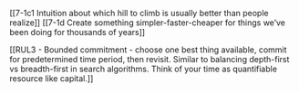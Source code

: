 [[7-1c1 Intuition about which hill to climb is usually better than people realize]]
[[7-1d Create something simpler-faster-cheaper for things we’ve been doing for thousands of years]]

[[RUL3 - Bounded commitment - choose one best thing available, commit for predetermined time period, then revisit. Similar to balancing depth-first vs breadth-first in search algorithms. Think of your time as quantifiable resource like capital.]]